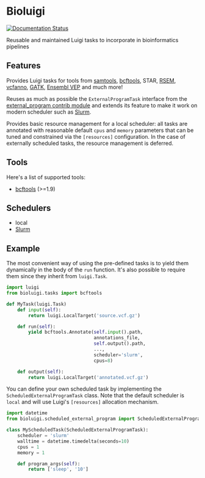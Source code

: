 # Bioluigi

[![Documentation Status](https://readthedocs.org/projects/bioluigi/badge/?version=latest)](https://bioluigi.readthedocs.io/en/latest/?badge=latest)

Reusable and maintained Luigi tasks to incorporate in bioinformatics pipelines

## Features

Provides Luigi tasks for tools from [samtools](http://www.htslib.org/doc/samtools.html), [bcftools](http://www.htslib.org/doc/bcftools.html), STAR, [RSEM](http://deweylab.github.io/RSEM/), [vcfanno](http://brentp.github.io/vcfanno/), [GATK](https://software.broadinstitute.org/gatk/), [Ensembl VEP](https://www.ensembl.org/vep) and much more!

Reuses as much as possible the `ExternalProgramTask` interface from the [external_program contrib module](https://luigi.readthedocs.io/en/stable/api/luigi.contrib.external_program.html)
and extends its feature to make it work on modern scheduler such as [Slurm](https://slurm.schedmd.com/).

Provides basic resource management for a local scheduler: all tasks are annotated with reasonable default `cpus` and `memory` parameters that can be tuned and constrained via the `[resources]` configuration. In the case of externally scheduled tasks, the resource management is deferred.

## Tools

Here's a list of supported tools:

 - [bcftools](http://www.htslib.org/doc/bcftools.html) (>=1.9)

## Schedulers

 - local
 - [Slurm](https://slurm.schedmd.com/)

## Example

The most convenient way of using the pre-defined tasks is to yield them dynamically in the body of the `run` function. It's also possible to require them since they inherit from `luigi.Task`.

```python
import luigi
from bioluigi.tasks import bcftools

def MyTask(luigi.Task)
    def input(self):
        return luigi.LocalTarget('source.vcf.gz')

    def run(self):
        yield bcftools.Annotate(self.input().path,
                                annotations_file,
                                self.output().path,
                                ...,
                                scheduler='slurm',
                                cpus=8)

    def output(self):
        return luigi.LocalTarget('annotated.vcf.gz')
```

You can define your own scheduled task by implementing the `ScheduledExternalProgramTask` class. Note that the default scheduler is `local` and will use Luigi's `[resources]` allocation mechanism.

```python
import datetime
from bioluigi.scheduled_external_program import ScheduledExternalProgramTask

class MyScheduledTask(ScheduledExternalProgramTask):
    scheduler = 'slurm'
    walltime = datetime.timedelta(seconds=10)
    cpus = 1
    memory = 1

    def program_args(self):
        return ['sleep', '10']
```
